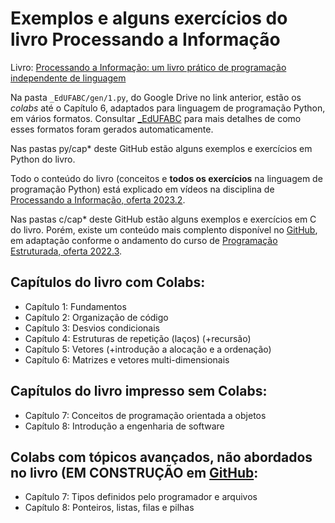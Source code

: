 # Exemplos e alguns exercícios do livro Processando a Informação

Livro: [Processando a Informação: um livro prático de programação independente de linguagem](https://editora.ufabc.edu.br/matematica-e-ciencias-da-computacao/58-processando-a-informacao)

Na pasta `_EdUFABC/gen/1.py`, do Google Drive no link anterior, estão os *colabs* até o Capítulo 6, adaptados para linguagem de programação Python, em vários formatos. Consultar [_EdUFABC](https://github.com/fzampirolli/codigosPE/tree/master/_EdUFABC) para mais detalhes de como esses formatos foram gerados automaticamente.

Nas pastas py/cap* deste GitHub estão alguns exemplos e exercícios em Python do livro. 

Todo o conteúdo do livro (conceitos e **todos os exercícios** na linguagem de programação Python) está explicado em vídeos na disciplina de [Processando a Informação, oferta 2023.2](https://sites.google.com/site/fzampirolli/pi-2023-2).

Nas pastas c/cap* deste GitHub estão alguns exemplos e exercícios em C do livro. Porém, existe um conteúdo mais complento disponível no [GitHub](https://github.com/fzampirolli/codigosPE), em adaptação conforme o andamento do curso de [Programação Estruturada, oferta 2022.3](https://sites.google.com/site/fzampirolli/pe-2022-3).

## Capítulos do livro com Colabs:

* Capítulo 1: Fundamentos
* Capítulo 2: Organização de código
* Capítulo 3: Desvios condicionais
* Capítulo 4: Estruturas de repetição (laços) (+recursão)
* Capítulo 5: Vetores (+introdução a alocação e a ordenação)
* Capítulo 6: Matrizes e vetores multi-dimensionais 

## Capítulos do livro impresso sem Colabs:

* Capítulo 7: Conceitos de programação orientada a objetos
* Capítulo 8: Introdução a engenharia de software

## Colabs com tópicos avançados, não abordados no livro (EM CONSTRUÇÃO em [GitHub](https://github.com/fzampirolli/codigosPE):

* Capítulo 7: Tipos definidos pelo programador e arquivos
* Capítulo 8: Ponteiros, listas, filas e pilhas